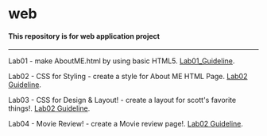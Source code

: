 # web
#### This repository is for web application project 

---
Lab01 - make AboutME.html by using basic HTML5.
[Lab01_Guideline](https://selab.hanyang.ac.kr/courses/cse326/2019/lecture/02-html.html#slide44).

Lab02 - CSS for Styling - create a style for About ME HTML Page.
[Lab02 Guideline](https://selab.hanyang.ac.kr/courses/cse326/2019/labs/lab2-aboutme(CSS).html#slide1).


Lab03 - CSS for Design & Layout! - create a layout for  scott's favorite things!.
[Lab02 Guideline](https://selab.hanyang.ac.kr/courses/cse326/2019/labs/lab3-favorite.html).


Lab04 - Movie Review! - create a Movie review page!.
[Lab02 Guideline](https://selab.hanyang.ac.kr/courses/cse326/2019/labs/lab4-movieReview.html).

